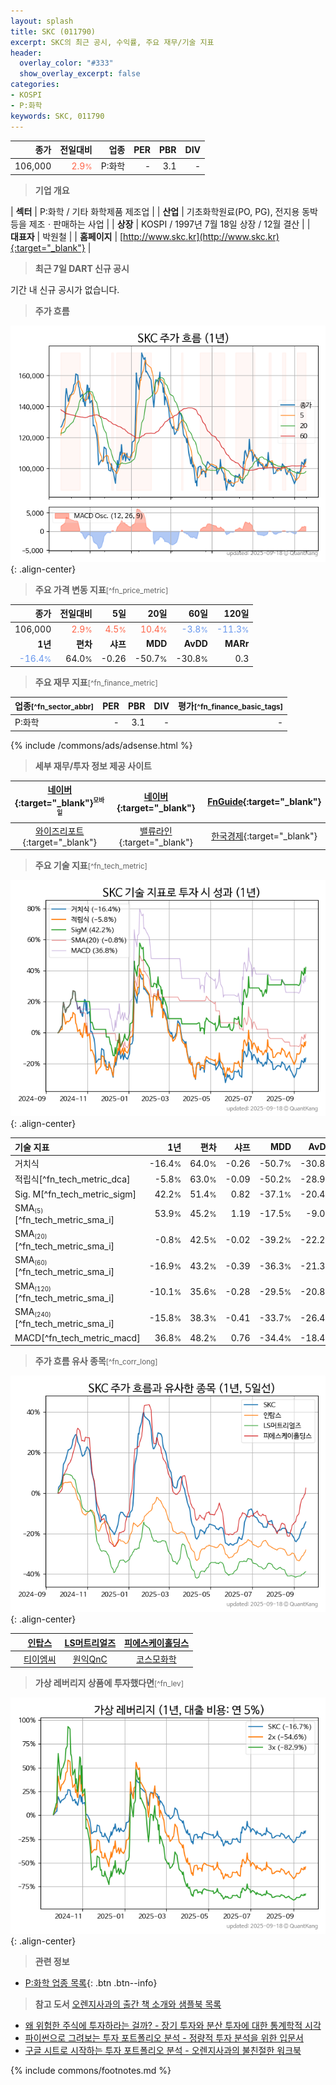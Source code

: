 ```yaml
---
layout: splash
title: SKC (011790)
excerpt: SKC의 최근 공시, 수익률, 주요 재무/기술 지표
header:
  overlay_color: "#333"
  show_overlay_excerpt: false
categories:
- KOSPI
- P:화학
keywords: SKC, 011790
---
```


| **종가** | **전일대비** | **업종** | **PER** | **PBR** | **DIV** |
| -------: | -----------: | -------: | ------: | ------: | ------: |
| 106,000 | <span style="color: tomato">2.9<small>%</small></span> | P:화학 | - | 3.1 | - |

<!-- more -->


> **기업 개요**<a id="company"></a>

| <span style="white-space:nowrap;">**섹터**</span> | P:화학 / 기타 화학제품 제조업 |
| <span style="white-space:nowrap;">**산업**</span> | 기초화학원료(PO, PG), 전지용 동박 등을 제조ㆍ판매하는 사업 |
| <span style="white-space:nowrap;">**상장**</span> | KOSPI / 1997년 7월 18일 상장 / 12월 결산 |
| <span style="white-space:nowrap;">**대표자**</span> | 박원철 |
| <span style="white-space:nowrap;">**홈페이지**</span> | [http://www.skc.kr](http://www.skc.kr){:target="_blank"} |


> **최근 7일 DART 신규 공시**<a id="dart"></a>

기간 내 신규 공시가 없습니다.


> **주가 흐름**<a id="price"></a>

![011790](/stock/images/011790.png){: .align-center}


> **주요 가격 변동 지표**<small>[^fn_price_metric]</small>

| **종가** | **전일대비** | **5일** | **20일** | **60일** | **120일** |
| -------: | -----------: | ------: | -------: | -------: | --------: |
| 106,000 | <span style="color: tomato">2.9<small>%</small></span> | <span style="color: tomato">4.5<small>%</small></span> | <span style="color: tomato">10.4<small>%</small></span> | <span style="color: cornflowerblue">-3.8<small>%</small></span> | <span style="color: cornflowerblue">-11.3<small>%</small></span> |
| **1년** | **편차** | **샤프** | **MDD** | **AvDD** | **MARr** |
| <span style="color: cornflowerblue">-16.4<small>%</small></span> | 64.0<small>%</small> | -0.26 | -50.7<small>%</small> | -30.8<small>%</small> | 0.3 |


> **주요 재무 지표**<small>[^fn_finance_metric]</small>

| **업종**<small>[^fn_sector_abbr]</small> | **PER** | **PBR** | **DIV** | **평가**<small>[^fn_finance_basic_tags]</small> |
| :--------------------------------------- | ------: | ------: | ------: | ----------------------------------------------: |
| P:화학 | - | 3.1 | - | - |



{% include /commons/ads/adsense.html %}

> **세부 재무/투자 정보 제공 사이트**

| [네이버](https://m.stock.naver.com/domestic/stock/011790/finance/summary){:target="_blank"}<sup><small>모바일</small></sup> | [네이버](https://finance.naver.com/item/coinfo.naver?code=011790){:target="_blank"} | [FnGuide](https://comp.fnguide.com/SVO2/ASP/SVD_Invest.asp?gicode=A011790&MenuYn=Y){:target="_blank"} |
| :---: | :---: | :---: |
| [와이즈리포트](https://comp.wisereport.co.kr/company/c1040001.aspx?cmp_cd=011790){:target="_blank"} | [밸류라인](https://www.valueline.co.kr/finance/summary/011790){:target="_blank"} | [한국경제](https://markets.hankyung.com/stock/011790/financial-summary){:target="_blank"} |


> **주요 기술 지표**<small>[^fn_tech_metric]</small>


![011790](/stock/images/011790_tech.png){: .align-center}

| **기술 지표** | **1년** | **편차** | **샤프** | **MDD** | **AvDD** |
| :------------ | ------: | -----------: | -------: | ------: | -------: |
| 거치식 | -16.4<small>%</small> | 64.0<small>%</small> | -0.26 | -50.7<small>%</small> | -30.8<small>%</small> |
| 적립식[^fn_tech_metric_dca] | -5.8<small>%</small> | 63.0<small>%</small> | -0.09 | -50.2<small>%</small> | -28.9<small>%</small> |
| Sig. M[^fn_tech_metric_sigm] | 42.2<small>%</small> | 51.4<small>%</small> | 0.82 | -37.1<small>%</small> | -20.4<small>%</small> |
| SMA<small><sub>(5)</sub></small>[^fn_tech_metric_sma_i] | 53.9<small>%</small> | 45.2<small>%</small> | 1.19 | -17.5<small>%</small> | -9.0<small>%</small> |
| SMA<small><sub>(20)</sub></small>[^fn_tech_metric_sma_i] | -0.8<small>%</small> | 42.5<small>%</small> | -0.02 | -39.2<small>%</small> | -22.2<small>%</small> |
| SMA<small><sub>(60)</sub></small>[^fn_tech_metric_sma_i] | -16.9<small>%</small> | 43.2<small>%</small> | -0.39 | -36.3<small>%</small> | -21.3<small>%</small> |
| SMA<small><sub>(120)</sub></small>[^fn_tech_metric_sma_i] | -10.1<small>%</small> | 35.6<small>%</small> | -0.28 | -29.5<small>%</small> | -20.8<small>%</small> |
| SMA<small><sub>(240)</sub></small>[^fn_tech_metric_sma_i] | -15.8<small>%</small> | 38.3<small>%</small> | -0.41 | -33.7<small>%</small> | -26.4<small>%</small> |
| MACD[^fn_tech_metric_macd] | 36.8<small>%</small> | 48.2<small>%</small> | 0.76 | -34.4<small>%</small> | -18.4<small>%</small> |


> **주가 흐름 유사 종목**<a id="corr"></a><small>[^fn_corr_long]</small>

![011790](/stock/images/011790_corr.png){: .align-center}

|       | [인탑스](/049070/) | [LS머트리얼즈](/417200/) | [피에스케이홀딩스](/031980/) |
| :---: | :------------------------------------: | :------------------------------------: | :------------------------------------: |
|       | [티이엠씨](/425040/) | [원익QnC](/074600/) | [코스모화학](/005420/) |


> **가상 레버리지 상품에 투자했다면**<a id="2x"></a><small>[^fn_lev]</small>

![011790](/stock/images/011790_2x.png){: .align-center}


> **관련 정보**

- [P:화학 업종 목록](/stats/sector/kospi_업종_화학_종목/){: .btn .btn--info}

> **참고 도서** [오렌지사과의 출간 책 소개와 샘플북 목록](https://kongdori.tistory.com/691)

- [왜 위험한 주식에 투자하라는 걸까? - 장기 투자와 분산 투자에 대한 통계학적 시각](https://kongdori.tistory.com/421)
- [파이썬으로 그려보는 투자 포트폴리오 분석  - 정량적 투자 분석을 위한 입문서](https://kongdori.tistory.com/643)
- [구글 시트로 시작하는 투자 포트폴리오 분석 - 오렌지사과의 불친절한 워크북](https://kongdori.tistory.com/449)


{% include commons/footnotes.md %}